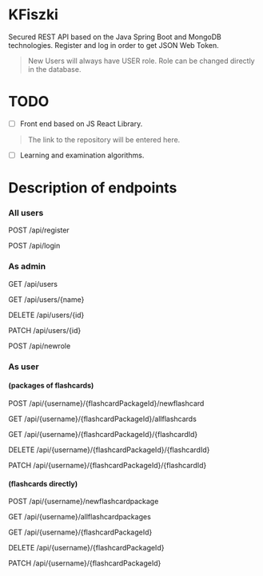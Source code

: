 # KFiszki
Secured REST API based on the Java Spring Boot and MongoDB technologies.
Register and log in order to get JSON Web Token.

> New Users will always have USER role.
> Role can be changed directly in the database.

# TODO

 - [ ] Front end based on JS React Library.
 >The link to the repository will be entered here.
 - [ ] Learning and examination algorithms.

# Description of endpoints

### All users

POST /api/register

POST /api/login

### As admin

GET /api/users

GET /api/users/{name}

DELETE /api/users/{id}

PATCH /api/users/{id}

POST /api/newrole


### As user
#### (packages of flashcards)

POST /api/{username}/{flashcardPackageId}/newflashcard

GET /api/{username}/{flashcardPackageId}/allflashcards

GET /api/{username}/{flashcardPackageId}/{flashcardId}

DELETE /api/{username}/{flashcardPackageId}/{flashcardId}

PATCH /api/{username}/{flashcardPackageId}/{flashcardId}

#### (flashcards directly)
POST /api/{username}/newflashcardpackage

GET /api/{username}/allflashcardpackages

GET /api/{username}/{flashcardPackageId}

DELETE /api/{username}/{flashcardPackageId}

PATCH /api/{username}/{flashcardPackageId}
